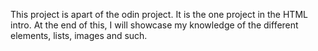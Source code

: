 This project is apart of the odin project. It is the one project in the HTML intro. At the end of this, I will showcase my knowledge of the different elements, lists, images and such.